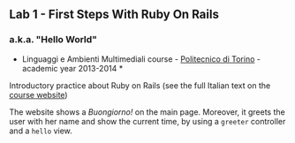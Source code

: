 ## Lab 1 - First Steps With Ruby On Rails ##
### a.k.a. "Hello World" ###

* Linguaggi e Ambienti Multimediali course - [Politecnico di Torino](http://polito.it) - academic year 2013-2014 *

Introductory practice about Ruby on Rails (see the full Italian text on the [course website](http://bit.ly/polito-lam))

The website shows a *Buongiorno!* on the main page.
Moreover, it greets the user with her name and show the current time, by using a `greeter` controller and a `hello` view.